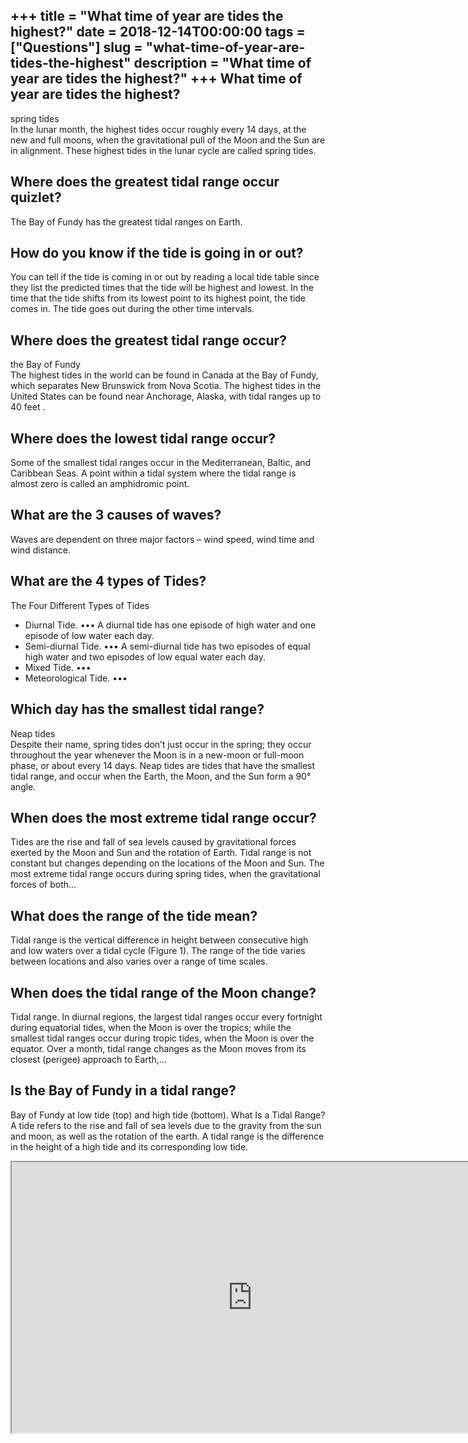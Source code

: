 +++
title = "What time of year are tides the highest?"
date = 2018-12-14T00:00:00
tags = ["Questions"]
slug = "what-time-of-year-are-tides-the-highest"
description = "What time of year are tides the highest?"
+++
What time of year are tides the highest?
----------------------------------------

spring tides  
In the lunar month, the highest tides occur roughly every 14 days, at the new and full moons, when the gravitational pull of the Moon and the Sun are in alignment. These highest tides in the lunar cycle are called spring tides.

Where does the greatest tidal range occur quizlet?
--------------------------------------------------

The Bay of Fundy has the greatest tidal ranges on Earth.

How do you know if the tide is going in or out?
-----------------------------------------------

You can tell if the tide is coming in or out by reading a local tide table since they list the predicted times that the tide will be highest and lowest. In the time that the tide shifts from its lowest point to its highest point, the tide comes in. The tide goes out during the other time intervals.

Where does the greatest tidal range occur?
------------------------------------------

the Bay of Fundy  
The highest tides in the world can be found in Canada at the Bay of Fundy, which separates New Brunswick from Nova Scotia. The highest tides in the United States can be found near Anchorage, Alaska, with tidal ranges up to 40 feet .

Where does the lowest tidal range occur?
----------------------------------------

Some of the smallest tidal ranges occur in the Mediterranean, Baltic, and Caribbean Seas. A point within a tidal system where the tidal range is almost zero is called an amphidromic point.

What are the 3 causes of waves?
-------------------------------

Waves are dependent on three major factors – wind speed, wind time and wind distance.

What are the 4 types of Tides?
------------------------------

The Four Different Types of Tides

- Diurnal Tide. ••• A diurnal tide has one episode of high water and one episode of low water each day.
- Semi-diurnal Tide. ••• A semi-diurnal tide has two episodes of equal high water and two episodes of low equal water each day.
- Mixed Tide. •••
- Meteorological Tide. •••

Which day has the smallest tidal range?
---------------------------------------

Neap tides  
Despite their name, spring tides don’t just occur in the spring; they occur throughout the year whenever the Moon is in a new-moon or full-moon phase, or about every 14 days. Neap tides are tides that have the smallest tidal range, and occur when the Earth, the Moon, and the Sun form a 90° angle.

When does the most extreme tidal range occur?
---------------------------------------------

Tides are the rise and fall of sea levels caused by gravitational forces exerted by the Moon and Sun and the rotation of Earth. Tidal range is not constant but changes depending on the locations of the Moon and Sun. The most extreme tidal range occurs during spring tides, when the gravitational forces of both…

What does the range of the tide mean?
-------------------------------------

Tidal range is the vertical difference in height between consecutive high and low waters over a tidal cycle (Figure 1). The range of the tide varies between locations and also varies over a range of time scales.

When does the tidal range of the Moon change?
---------------------------------------------

Tidal range. In diurnal regions, the largest tidal ranges occur every fortnight during equatorial tides, when the Moon is over the tropics; while the smallest tidal ranges occur during tropic tides, when the Moon is over the equator. Over a month, tidal range changes as the Moon moves from its closest (perigee) approach to Earth,…

Is the Bay of Fundy in a tidal range?
-------------------------------------

Bay of Fundy at low tide (top) and high tide (bottom). What Is a Tidal Range? A tide refers to the rise and fall of sea levels due to the gravity from the sun and moon, as well as the rotation of the earth. A tidal range is the difference in the height of a high tide and its corresponding low tide.

<iframe allow="accelerometer; autoplay; clipboard-write; encrypted-media; gyroscope; picture-in-picture" allowfullscreen="" class="__youtube_prefs__  epyt-is-override  no-lazyload" data-no-lazy="1" data-origheight="433" data-origwidth="770" data-skipgform_ajax_framebjll="" height="433" id="_ytid_43547" loading="lazy" src="https://www.youtube.com/embed/XxH1OTmDmNk?enablejsapi=1&autoplay=0&cc_load_policy=0&cc_lang_pref=&iv_load_policy=1&loop=0&modestbranding=0&rel=1&fs=1&playsinline=0&autohide=2&theme=dark&color=red&controls=1&" title="YouTube player" width="770"></iframe>